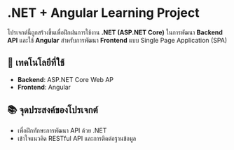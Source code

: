 # .NET + Angular Learning Project

โปรเจกต์นี้ถูกสร้างขึ้นเพื่อฝึกฝนการใช้งาน **.NET (ASP.NET Core)** ในการพัฒนา **Backend API** และใช้ **Angular** สำหรับการพัฒนา **Frontend** แบบ Single Page Application (SPA)

## 🔧 เทคโนโลยีที่ใช้

- **Backend**: ASP.NET Core Web AP
- **Frontend**: Angular

## 📚 จุดประสงค์ของโปรเจกต์

- เพื่อฝึกทักษะการพัฒนา API ด้วย .NET
- เข้าใจแนวคิด RESTful API และการติดต่อฐานข้อมูล